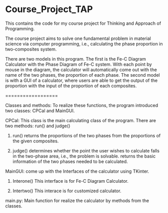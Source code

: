 Course_Project_TAP
==================

This contains the code for my course project for Thinking and Approach of Programming.

The course project aims to solve one fundamental problem in material science via computer programming, i.e., calculating the phase proportion in two-composites system.

There are two models in this program. The first is the Fe-C Diagram Calculator with the Phase Diagram of Fe-C system. With each point by mouse in the diagram, the calculator will automatically come out with the name of the two phases, the proportion of each phase. The second model is with a GUI of a calculator, where users are able to get the output of the proportion with the input of the proportion of each composites.

==================

Classes and methods:
To realize these functions, the program introduced two classes: CPCal and MainGUI.

CPCal: This class is the main calculating class of the program. There are two methods: run() and judge()

1. run()
returns the proportions of the two phases from the proportions of the given composites.

2. judge()
determines whether the point the user wishes to calculate falls in the two-phase area, i.e., the problem is solvable. returns the basic information of the two phases needed to be calculated.

MainGUI: come up with the Interfaces of the calculator using TKinter.

1. Interone()
This interface is for Fe-C Diagram Calculator.

2. Intertwo()
This interace is for customized calculator.

main.py: Main function for realize the calculator by methods from the classes.
